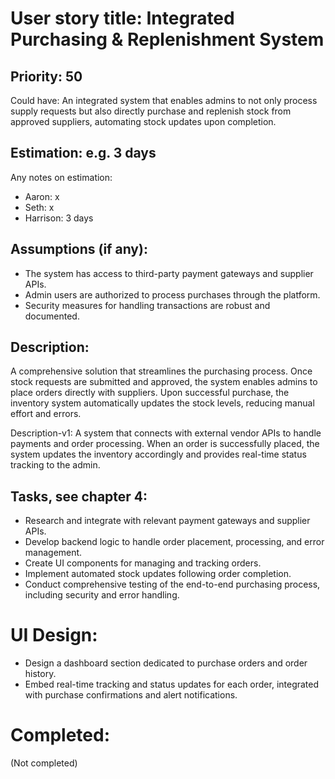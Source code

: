 # User story title: Integrated Purchasing & Replenishment System

## Priority: 50
Could have:
An integrated system that enables admins to not only process supply requests but also directly purchase and replenish stock from approved suppliers, automating stock updates upon completion.

## Estimation: e.g. 3 days
Any notes on estimation:
* Aaron: x
* Seth: x
* Harrison: 3 days

## Assumptions (if any):
- The system has access to third-party payment gateways and supplier APIs.
- Admin users are authorized to process purchases through the platform.
- Security measures for handling transactions are robust and documented.

## Description:
A comprehensive solution that streamlines the purchasing process. Once stock requests are submitted and approved, the system enables admins to place orders directly with suppliers. Upon successful purchase, the inventory system automatically updates the stock levels, reducing manual effort and errors.

Description-v1:
A system that connects with external vendor APIs to handle payments and order processing. When an order is successfully placed, the system updates the inventory accordingly and provides real-time status tracking to the admin.

## Tasks, see chapter 4:
- Research and integrate with relevant payment gateways and supplier APIs.
- Develop backend logic to handle order placement, processing, and error management.
- Create UI components for managing and tracking orders.
- Implement automated stock updates following order completion.
- Conduct comprehensive testing of the end-to-end purchasing process, including security and error handling.

# UI Design:
- Design a dashboard section dedicated to purchase orders and order history.
- Embed real-time tracking and status updates for each order, integrated with purchase confirmations and alert notifications.

# Completed:
(Not completed)
